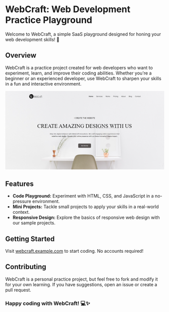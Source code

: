 # WebCraft: Web Development Practice Playground

Welcome to WebCraft, a simple SaaS playground designed for honing your web development skills! 🚀

## Overview

WebCraft is a practice project created for web developers who want to experiment, learn, and improve their coding abilities. Whether you're a beginner or an experienced developer, use WebCraft to sharpen your skills in a fun and interactive environment.

![WebCraft Output](/assets/output.png)

## Features

- **Code Playground:** Experiment with HTML, CSS, and JavaScript in a no-pressure environment.
- **Mini Projects:** Tackle small projects to apply your skills in a real-world context.
- **Responsive Design:** Explore the basics of responsive web design with our sample projects.

## Getting Started

Visit [webcraft.example.com](https://webcraft.example.com) to start coding. No accounts required!

## Contributing

WebCraft is a personal practice project, but feel free to fork and modify it for your own learning. If you have suggestions, open an issue or create a pull request.


### Happy coding with WebCraft! 💻✨
